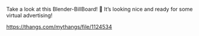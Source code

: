 Take a look at this Blender-BillBoard! 📢 It’s looking nice and ready for some virtual advertising!

https://thangs.com/mythangs/file/1124534
